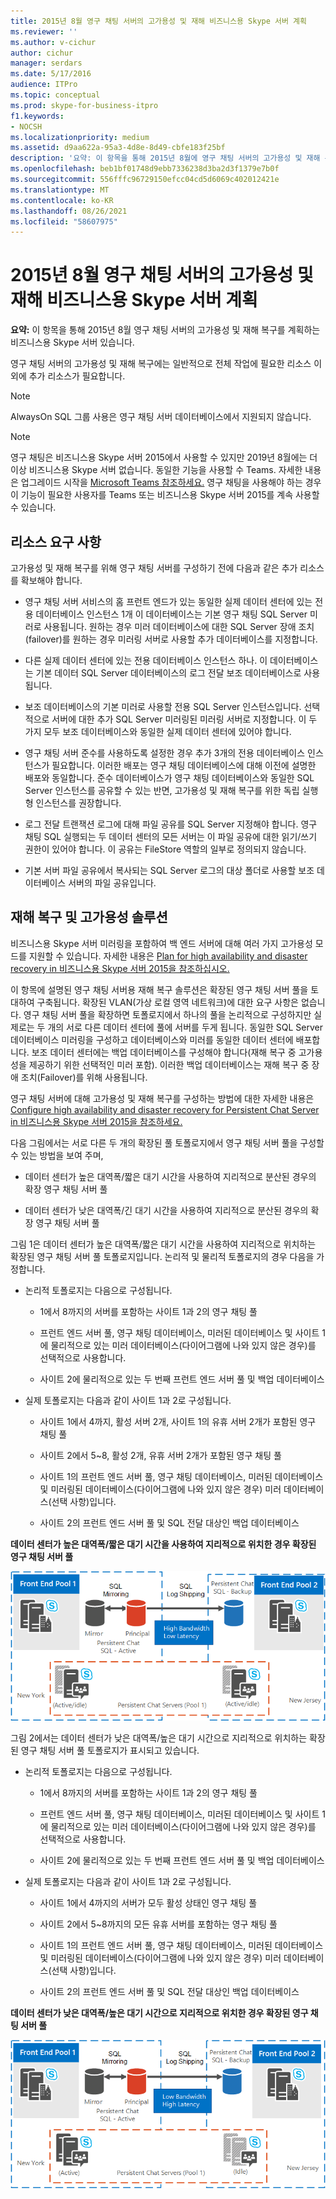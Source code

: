 ```yaml
---
title: 2015년 8월 영구 채팅 서버의 고가용성 및 재해 비즈니스용 Skype 서버 계획
ms.reviewer: ''
ms.author: v-cichur
author: cichur
manager: serdars
ms.date: 5/17/2016
audience: ITPro
ms.topic: conceptual
ms.prod: skype-for-business-itpro
f1.keywords:
- NOCSH
ms.localizationpriority: medium
ms.assetid: d9aa622a-95a3-4d8e-8d49-cbfe183f25bf
description: '요약: 이 항목을 통해 2015년 8월에 영구 채팅 서버의 고가용성 및 재해 복구를 계획하는 비즈니스용 Skype 서버 있습니다.'
ms.openlocfilehash: beb1bf01748d9ebb7336238d3ba2d3f1379e7b0f
ms.sourcegitcommit: 556fffc96729150efcc04cd5d6069c402012421e
ms.translationtype: MT
ms.contentlocale: ko-KR
ms.lasthandoff: 08/26/2021
ms.locfileid: "58607975"
---
```

# <a name="plan-for-high-availability-and-disaster-recovery-for-persistent-chat-server-in-skype-for-business-server-2015"></a>2015년 8월 영구 채팅 서버의 고가용성 및 재해 비즈니스용 Skype 서버 계획
 
**요약:** 이 항목을 통해 2015년 8월 영구 채팅 서버의 고가용성 및 재해 복구를 계획하는 비즈니스용 Skype 서버 있습니다.
  
영구 채팅 서버의 고가용성 및 재해 복구에는 일반적으로 전체 작업에 필요한 리소스 이외에 추가 리소스가 필요합니다. 
  
> [!NOTE]
> AlwaysOn SQL 그룹 사용은 영구 채팅 서버 데이터베이스에서 지원되지 않습니다. 

> [!NOTE] 
> 영구 채팅은 비즈니스용 Skype 서버 2015에서 사용할 수 있지만 2019년 8월에는 더 이상 비즈니스용 Skype 서버 없습니다. 동일한 기능을 사용할 수 Teams. 자세한 내용은 업그레이드 시작을 [Microsoft Teams 참조하세요.](/microsoftteams/upgrade-start-here) 영구 채팅을 사용해야 하는 경우 이 기능이 필요한 사용자를 Teams 또는 비즈니스용 Skype 서버 2015를 계속 사용할 수 있습니다. 
  
## <a name="resource-requirements"></a>리소스 요구 사항

고가용성 및 재해 복구를 위해 영구 채팅 서버를 구성하기 전에 다음과 같은 추가 리소스를 확보해야 합니다. 
  
- 영구 채팅 서버 서비스의 홈 프런트 엔드가 있는 동일한 실제 데이터 센터에 있는 전용 데이터베이스 인스턴스 1개 이 데이터베이스는 기본 영구 채팅 SQL Server 미러로 사용됩니다. 원하는 경우 미러 데이터베이스에 대한 SQL Server 장애 조치(failover)를 원하는 경우 미러링 서버로 사용할 추가 데이터베이스를 지정합니다.
    
- 다른 실제 데이터 센터에 있는 전용 데이터베이스 인스턴스 하나. 이 데이터베이스는 기본 데이터 SQL Server 데이터베이스의 로그 전달 보조 데이터베이스로 사용됩니다.
    
- 보조 데이터베이스의 기본 미러로 사용할 전용 SQL Server 인스턴스입니다. 선택적으로 서버에 대한 추가 SQL Server 미러링된 미러링 서버로 지정합니다. 이 두 가지 모두 보조 데이터베이스와 동일한 실제 데이터 센터에 있어야 합니다.
    
- 영구 채팅 서버 준수를 사용하도록 설정한 경우 추가 3개의 전용 데이터베이스 인스턴스가 필요합니다. 이러한 배포는 영구 채팅 데이터베이스에 대해 이전에 설명한 배포와 동일합니다. 준수 데이터베이스가 영구 채팅 데이터베이스와 동일한 SQL Server 인스턴스를 공유할 수 있는 반면, 고가용성 및 재해 복구를 위한 독립 실행형 인스턴스를 권장합니다.
    
- 로그 전달 트랜잭션 로그에 대해 파일 공유를 SQL Server 지정해야 합니다. 영구 채팅 SQL 실행되는 두 데이터 센터의 모든 서버는 이 파일 공유에 대한 읽기/쓰기 권한이 있어야 합니다. 이 공유는 FileStore 역할의 일부로 정의되지 않습니다.
    
- 기본 서버 파일 공유에서 복사되는 SQL Server 로그의 대상 폴더로 사용할 보조 데이터베이스 서버의 파일 공유입니다.
    
## <a name="disaster-recovery-and-high-availability-solutions"></a>재해 복구 및 고가용성 솔루션

비즈니스용 Skype 서버 미러링을 포함하여 백 엔드 서버에 대해 여러 가지 고가용성 모드를 지원할 수 있습니다. 자세한 내용은 [Plan for high availability and disaster recovery in 비즈니스용 Skype 서버 2015을 참조하십시오.](../../plan-your-deployment/high-availability-and-disaster-recovery/high-availability-and-disaster-recovery.md) 
  
이 항목에 설명된 영구 채팅 서버용 재해 복구 솔루션은 확장된 영구 채팅 서버 풀을 토대하여 구축됩니다. 확장된 VLAN(가상 로컬 영역 네트워크)에 대한 요구 사항은 없습니다. 영구 채팅 서버 풀을 확장하면 토폴로지에서 하나의 풀을 논리적으로 구성하지만 실제로는 두 개의 서로 다른 데이터 센터에 풀에 서버를 두게 됩니다. 동일한 SQL Server 데이터베이스 미러링을 구성하고 데이터베이스와 미러를 동일한 데이터 센터에 배포합니다. 보조 데이터 센터에는 백업 데이터베이스를 구성해야 합니다(재해 복구 중 고가용성을 제공하기 위한 선택적인 미러 포함). 이러한 백업 데이터베이스는 재해 복구 중 장애 조치(Failover)를 위해 사용됩니다. 
  
영구 채팅 서버에 대해 고가용성 및 재해 복구를 구성하는 방법에 대한 자세한 내용은 [Configure high availability and disaster recovery for Persistent Chat Server in 비즈니스용 Skype 서버 2015을 참조하세요.](../../deploy/deploy-persistent-chat-server/configure-hadr-for-persistent-chat.md) 
  
다음 그림에서는 서로 다른 두 개의 확장된 풀 토폴로지에서 영구 채팅 서버 풀을 구성할 수 있는 방법을 보여 주며,
  
- 데이터 센터가 높은 대역폭/짧은 대기 시간을 사용하여 지리적으로 분산된 경우의 확장 영구 채팅 서버 풀
    
- 데이터 센터가 낮은 대역폭/긴 대기 시간을 사용하여 지리적으로 분산된 경우의 확장 영구 채팅 서버 풀
    
그림 1은 데이터 센터가 높은 대역폭/짧은 대기 시간을 사용하여 지리적으로 위치하는 확장된 영구 채팅 서버 풀 토폴로지입니다. 논리적 및 물리적 토폴로지의 경우 다음을 가정합니다.
  
- 논리적 토폴로지는 다음으로 구성됩니다.
    
  - 1에서 8까지의 서버를 포함하는 사이트 1과 2의 영구 채팅 풀
    
  - 프런트 엔드 서버 풀, 영구 채팅 데이터베이스, 미러된 데이터베이스 및 사이트 1에 물리적으로 있는 미러 데이터베이스(다이어그램에 나와 있지 않은 경우)를 선택적으로 사용합니다. 
    
  - 사이트 2에 물리적으로 있는 두 번째 프런트 엔드 서버 풀 및 백업 데이터베이스
    
- 실제 토폴로지는 다음과 같이 사이트 1과 2로 구성됩니다.
    
  - 사이트 1에서 4까지, 활성 서버 2개, 사이트 1의 유휴 서버 2개가 포함된 영구 채팅 풀
    
  - 사이트 2에서 5~8, 활성 2개, 유휴 서버 2개가 포함된 영구 채팅 풀
    
  - 사이트 1의 프런트 엔드 서버 풀, 영구 채팅 데이터베이스, 미러된 데이터베이스 및 미러링된 데이터베이스(다이어그램에 나와 있지 않은 경우) 미러 데이터베이스(선택 사항)입니다.
    
  - 사이트 2의 프런트 엔드 서버 풀 및 SQL 전달 대상인 백업 데이터베이스
    
**데이터 센터가 높은 대역폭/짧은 대기 시간을 사용하여 지리적으로 위치한 경우 확장된 영구 채팅 서버 풀**

![높은 대역폭/짧은 대기 시간을 사용하는 영구 채팅 확장 풀](../../media/55cf3d4b-5f51-4d2f-84ca-b4a13dc5eba3.png)
  
그림 2에서는 데이터 센터가 낮은 대역폭/높은 대기 시간으로 지리적으로 위치하는 확장된 영구 채팅 서버 풀 토폴로지가 표시되고 있습니다.
  
- 논리적 토폴로지는 다음으로 구성됩니다.
    
  - 1에서 8까지의 서버를 포함하는 사이트 1과 2의 영구 채팅 풀
    
  - 프런트 엔드 서버 풀, 영구 채팅 데이터베이스, 미러된 데이터베이스 및 사이트 1에 물리적으로 있는 미러 데이터베이스(다이어그램에 나와 있지 않은 경우)를 선택적으로 사용합니다. 
    
  - 사이트 2에 물리적으로 있는 두 번째 프런트 엔드 서버 풀 및 백업 데이터베이스
    
- 실제 토폴로지는 다음과 같이 사이트 1과 2로 구성됩니다.
    
  - 사이트 1에서 4까지의 서버가 모두 활성 상태인 영구 채팅 풀
    
  - 사이트 2에서 5~8까지의 모든 유휴 서버를 포함하는 영구 채팅 풀
    
  - 사이트 1의 프런트 엔드 서버 풀, 영구 채팅 데이터베이스, 미러된 데이터베이스 및 미러링된 데이터베이스(다이어그램에 나와 있지 않은 경우) 미러 데이터베이스(선택 사항)입니다.
    
  - 사이트 2의 프런트 엔드 서버 풀 및 SQL 전달 대상인 백업 데이터베이스
    
**데이터 센터가 낮은 대역폭/높은 대기 시간으로 지리적으로 위치한 경우 확장된 영구 채팅 서버 풀**

![낮은 대역폭/높은 대기 시간을 사용하는 영구 채팅 확장 풀](../../media/40cbd902-57b8-4d57-a61c-cde4e0bd47f0.png)
  

